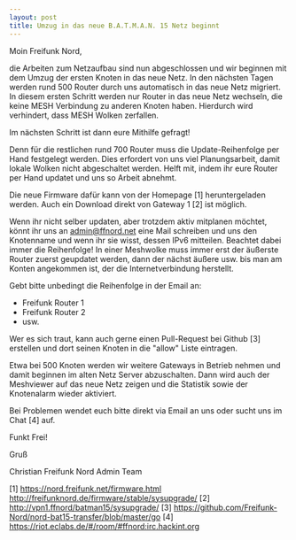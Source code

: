 ```yaml
---
layout: post
title: Umzug in das neue B.A.T.M.A.N. 15 Netz beginnt
---
```


Moin Freifunk Nord,

die Arbeiten zum Netzaufbau sind nun abgeschlossen und wir beginnen mit dem Umzug der ersten Knoten in das neue Netz. In den nächsten Tagen werden rund 500 Router durch uns automatisch in das neue Netz migriert. In diesem ersten Schritt werden nur Router in das neue Netz wechseln, die keine MESH Verbindung zu anderen Knoten haben. Hierdurch wird verhindert, dass MESH Wolken zerfallen.

Im nächsten Schritt ist dann eure Mithilfe gefragt!

Denn für die restlichen rund 700 Router muss die Update-Reihenfolge per Hand festgelegt werden. Dies erfordert von uns viel Planungsarbeit, damit lokale Wolken nicht abgeschaltet werden. Helft mit, indem ihr eure Router per Hand updatet und uns so Arbeit abnehmt.

Die neue Firmware dafür kann von der Homepage [1] heruntergeladen werden. Auch ein Download direkt von Gateway 1 [2] ist möglich.

Wenn ihr nicht selber updaten, aber trotzdem aktiv mitplanen möchtet, könnt ihr uns an admin@ffnord.net eine Mail schreiben und uns den Knotenname und wenn ihr sie wisst, dessen IPv6 mitteilen. Beachtet dabei immer die Reihenfolge! In einer Meshwolke muss immer erst der äußerste Router zuerst geupdatet werden, dann der nächst äußere usw. bis man am Konten angekommen ist, der die Internetverbindung herstellt.

Gebt bitte unbedingt die Reihenfolge in der Email an:

- Freifunk Router 1
- Freifunk Router 2
- usw.
   
Wer es sich traut, kann auch gerne einen Pull-Request bei Github [3] erstellen und dort seinen Knoten in die "allow" Liste eintragen.
   
Etwa bei 500 Knoten werden wir weitere Gateways in Betrieb nehmen und damit beginnen im alten Netz Server abzuschalten. Dann wird auch der Meshviewer auf das neue Netz zeigen und die Statistik sowie der Knotenalarm wieder aktiviert.
   
Bei Problemen wendet euch bitte direkt via Email an uns oder sucht uns im Chat [4] auf.
   
Funkt Frei!
   
Gruß
   
Christian
Freifunk Nord Admin Team
   
   
[1]   https://nord.freifunk.net/firmware.html
      http://freifunknord.de/firmware/stable/sysupgrade/
[2]   http://vpn1.ffnord/batman15/sysupgrade/
[3]   https://github.com/Freifunk-Nord/nord-bat15-transfer/blob/master/go
[4]   https://riot.eclabs.de/#/room/#ffnord:irc.hackint.org
